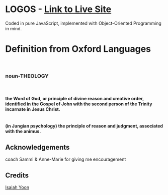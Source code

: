 # LOGOS - [Link to Live Site](http://logosword.herokuapp.com) </br>
<span>Coded in pure JavaScript, implemented with Object-Oriented Programming in mind.</span> </br>
<h1>Definition from Oxford Languages </h1></br>
<h3>noun-THEOLOGY</h3></br>
<h4>the Word of God, or principle of divine reason and creative order, identified in the Gospel of John with the second person of the Trinity incarnate in Jesus Christ. </br>
&nbsp; <h4>(in Jungian psychology) the principle of reason and judgment, associated with the animus. </br>

## Acknowledgements </br>
coach Sammi & Anne-Marie for giving me encouragement</br>
## Credits </br>
[Isaiah Yoon](https://github.com/isaiahyoon) </br>
